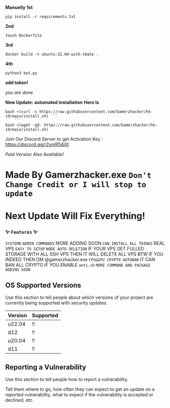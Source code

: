 **Manuelly**
**1st** 
```
pip install -r requirements.txt
```
**2nd** 
```
touch Dockerfile
```
**3rd** 
```
docker build -t ubuntu-22.04-with-tmate .
```
**4th** 
```
python3 bot.py
```
**add token!**

*you are done*

**New Update: automated installation**
**Here Is**



```
bash <(curl -s https://raw.githubusercontent.com/Gamerzhacker/hk-i9/main/install.sh) ```
    ```
bash <(wget -qO- https://raw.githubusercontent.com/Gamerzhacker/hk-i9/main/install.sh)
 ```
Join Our Discord Server to get Activation Key : https://discord.gg/r2vmR5jbXt

*Paid Version Also Available!*


# Made By Gamerzhacker.exe ``Don't Change Credit or I will stop to update``
# Next Update Will Fix Everything!

### ✨️ ``Features`` ✨️

``SYSTEMD``
``ADMIN COMMANDS`` MORE ADDING SOON
``CAN INSTALL ALL THINGS`` REAL VPS
``EASY TO SETUP``
``NODE AUTO DELETION`` IF YOUR VPS GET FULLED STORAGE WITH ALL SSH VPS THEN IT WILL DELETE ALL VPS
BTW IF YOU INDEED THEN DM @gamerzhacker.exe
``CPU&GPU CRYPTO AUTOBAN`` IT CAN BAN ALL CRYPTO IF YOU ENABLE ``anti.sh``
``MORE COMMAND AND PACKAGE ADDING SOON``

## OS Supported Versions

Use this section to tell people about which versions of your project are
currently being supported with security updates.

| Version | Supported          |
| ------- | ------------------ |
| u22.04  |‼️ |
| d12  | ‼️   |
| u20.04 | ‼️ |
| d11   | ‼️   |

## Reporting a Vulnerability

Use this section to tell people how to report a vulnerability.

Tell them where to go, how often they can expect to get an update on a
reported vulnerability, what to expect if the vulnerability is accepted or
declined, etc.
